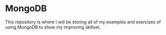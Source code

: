 # MongoDB
This repository is where I will be storing all of my examples and exercises of using MongoDB to show my improving skillset.
